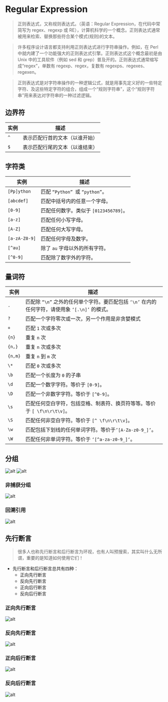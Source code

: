# Regular Expression

> 正则表达式，又称规则表达式。（英语：Regular Expression，在代码中常简写为 regex、regexp 或 RE），计算机科学的一个概念。正则表达式通常被用来检索、替换那些符合某个模式(规则)的文本。

> 许多程序设计语言都支持利用正则表达式进行字符串操作。例如，在 Perl 中就内建了一个功能强大的正则表达式引擎。正则表达式这个概念最初是由 Unix 中的工具软件（例如 sed 和 grep）普及开的。正则表达式通常缩写成“regex”，单数有 regexp、regex，复数有 regexps、regexes、regexen。

> 正则表达式是对字符串操作的一种逻辑公式，就是用事先定义好的一些特定字符、及这些特定字符的组合，组成一个“规则字符串”，这个“规则字符串”用来表达对字符串的一种过滤逻辑。

## 边界符

| 实例 | 描述                           |
| ---- | ------------------------------ |
| `^`  | 表示匹配行首的文本（以谁开始） |
| `$`  | 表示匹配行尾的文本（以谁结束） |

## 字符类

| 实例          | 描述                                  |
| ------------- | ------------------------------------- |
| `[Pp]ython`   | 匹配 `“Python” `或 `“python”`。       |
| `[abcdef]`    | 匹配中括号内的任意一个字母。          |
| `[0-9]`       | 匹配任何数字。类似于 `[0123456789]`。 |
| `[a-z]`       | 匹配任何小写字母。                    |
| `[A-Z]`       | 匹配任何大写字母。                    |
| `[a-zA-Z0-9]` | 匹配任何字母及数字。                  |
| `[^au]`       | 除了 `au` 字母以外的所有字符。        |
| `[^0-9]`      | 匹配除了数字外的字符。                |

## 量词符

| 实例    | 描述                                                                                            |
| ------- | ----------------------------------------------------------------------------------------------- |
| `.`     | 匹配除 `“\n”` 之外的任何单个字符。要匹配包括 `‘\n’` 在内的任何字符，请使用象 `‘[.\n]’` 的模式。 |
| `? `    | 匹配一个字符零次或一次，另一个作用是非贪婪模式                                                  |
| `+`     | 匹配 `1` 次或多次                                                                               |
| `{n} `  | 重复 `n` 次                                                                                     |
| `{n,}`  | 重复 `n` 次或多次                                                                               |
| `{n,m}` | 重复 `n` 到 `m` 次                                                                              |
| `\* `   | 匹配 `0` 次或多次                                                                               |
| `\b `   | 匹配一个长度为 `0` 的子串                                                                       |
| `\d `   | 匹配一个数字字符。等价于 `[0-9]`。                                                              |
| `\D `   | 匹配一个非数字字符。等价于 `[^0-9]`。                                                           |
| `\s `   | 匹配任何空白字符，包括空格、制表符、换页符等等。等价于 `[ \f\n\r\t\v]`。                        |
| `\S `   | 匹配任何非空白字符。等价于 `[^ \f\n\r\t\v]`。                                                   |
| `\w `   | 匹配包括下划线的任何单词字符。等价于`’[A-Za-z0-9_]’`。                                          |
| `\W `   | 匹配任何非单词字符。等价于 `‘[^a-za-z0-9_]‘`。                                                  |

## 分组

![alt](./img/1.png)
![alt](./img/2.png)

### 非捕获分组

![alt](./img/3.png)

### 回溯引用

![alt](./img/4.png)

## 先行断言

> 很多人也称先行断言和后行断言为环视，也有人叫预搜索，其实叫什么无所谓，重要的是知道如何使用它们！

- 先行断言和后行断言总共有四种：
  - 正向先行断言
  - 反向先行断言
  - 正向后行断言
  - 反向后行断言

### 正向先行断言

![alt](./img/5.png)

### 反向先行断言

![alt](./img/6.png)

### 正向后行断言

![alt](./img/7.png)

### 反向后行断言

![alt](./img/8.png)
